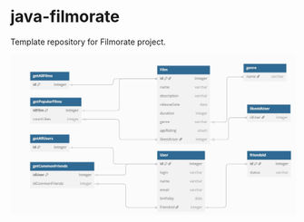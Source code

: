 # java-filmorate
Template repository for Filmorate project.


<picture>
 <source media="(prefers-color-scheme: dark)"[ srcset="https://github.com/Rus-tem/java-filmorate/blob/main/diagFilmorate.JPG">
 <source media="(prefers-color-scheme: light)" srcset="https://github.com/Rus-tem/java-filmorate/blob/main/diagFilmorate.JPG">
 <img alt="YOUR-ALT-TEXT" src="https://github.com/Rus-tem/java-filmorate/blob/main/diagFilmorate.JPG">
</picture>

